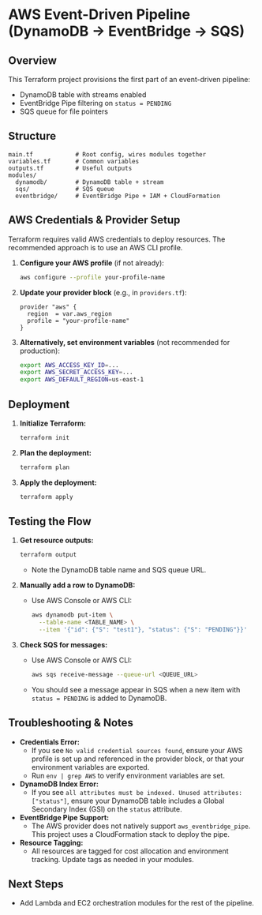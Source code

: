 # AWS Event-Driven Pipeline (DynamoDB → EventBridge → SQS)

## Overview
This Terraform project provisions the first part of an event-driven pipeline:
- DynamoDB table with streams enabled
- EventBridge Pipe filtering on `status = PENDING`
- SQS queue for file pointers

## Structure
```
main.tf            # Root config, wires modules together
variables.tf       # Common variables
outputs.tf         # Useful outputs
modules/
  dynamodb/        # DynamoDB table + stream
  sqs/             # SQS queue
  eventbridge/     # EventBridge Pipe + IAM + CloudFormation
```

## AWS Credentials & Provider Setup
Terraform requires valid AWS credentials to deploy resources. The recommended approach is to use an AWS CLI profile.

1. **Configure your AWS profile** (if not already):
   ```sh
   aws configure --profile your-profile-name
   ```
2. **Update your provider block** (e.g., in `providers.tf`):
   ```hcl
   provider "aws" {
     region  = var.aws_region
     profile = "your-profile-name"
   }
   ```
3. **Alternatively, set environment variables** (not recommended for production):
   ```sh
   export AWS_ACCESS_KEY_ID=...
   export AWS_SECRET_ACCESS_KEY=...
   export AWS_DEFAULT_REGION=us-east-1
   ```

## Deployment
1. **Initialize Terraform:**
   ```sh
   terraform init
   ```
2. **Plan the deployment:**
   ```sh
   terraform plan
   ```
3. **Apply the deployment:**
   ```sh
   terraform apply
   ```

## Testing the Flow
1. **Get resource outputs:**
   ```sh
   terraform output
   ```
   - Note the DynamoDB table name and SQS queue URL.

2. **Manually add a row to DynamoDB:**
   - Use AWS Console or AWS CLI:
     ```sh
     aws dynamodb put-item \
       --table-name <TABLE_NAME> \
       --item '{"id": {"S": "test1"}, "status": {"S": "PENDING"}}'
     ```

3. **Check SQS for messages:**
   - Use AWS Console or AWS CLI:
     ```sh
     aws sqs receive-message --queue-url <QUEUE_URL>
     ```
   - You should see a message appear in SQS when a new item with `status = PENDING` is added to DynamoDB.

## Troubleshooting & Notes
- **Credentials Error:**
  - If you see `No valid credential sources found`, ensure your AWS profile is set up and referenced in the provider block, or that your environment variables are exported.
  - Run `env | grep AWS` to verify environment variables are set.
- **DynamoDB Index Error:**
  - If you see `all attributes must be indexed. Unused attributes: ["status"]`, ensure your DynamoDB table includes a Global Secondary Index (GSI) on the `status` attribute.
- **EventBridge Pipe Support:**
  - The AWS provider does not natively support `aws_eventbridge_pipe`. This project uses a CloudFormation stack to deploy the pipe.
- **Resource Tagging:**
  - All resources are tagged for cost allocation and environment tracking. Update tags as needed in your modules.

## Next Steps
- Add Lambda and EC2 orchestration modules for the rest of the pipeline.